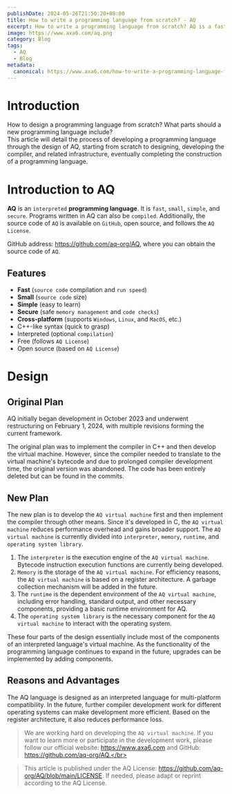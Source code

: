 ```yaml
---
publishDate: 2024-05-26T21:50:20+08:00
title: How to write a programming language from scratch? - AQ
excerpt: How to write a programming language from scratch? AQ is a fast, small, simple and safe interpreted programming language.
image: https://www.axa6.com/aq.png
category: Blog
tags:
  - AQ
  - Blog
metadata:
  canonical: https://www.axa6.com/how-to-write-a-programming-language-from-scratch
---
```


# Introduction
How to design a programming language from scratch? What parts should a new programming language include?</br>
This article will detail the process of developing a programming language through the design of AQ, starting from scratch to designing, developing the compiler, and related infrastructure, eventually completing the construction of a programming language.</br>

# Introduction to AQ

**AQ** is an `interpreted` **programming language**. It is `fast`, `small`, `simple`, and `secure`. Programs written in AQ can also be `compiled`. Additionally, the source code of `AQ` is available on `GitHub`, open source, and follows the `AQ License`.

GitHub address: https://github.com/aq-org/AQ, where you can obtain the source code of `AQ`.

## Features

- **Fast** (`source code` compilation and `run speed`)
- **Small** (`source code` size)
- **Simple** (easy to learn)
- **Secure** (safe `memory management` and `code checks`)
- **Cross-platform** (supports `Windows`, `Linux`, and `MacOS`, etc.)
- C++-like syntax (quick to grasp)
- Interpreted (optional `compilation`)
- Free (follows `AQ License`)
- Open source (based on `AQ License`)

# Design
## Original Plan
AQ initially began development in October 2023 and underwent restructuring on February 1, 2024, with multiple revisions forming the current framework.</br>

The original plan was to implement the compiler in C++ and then develop the virtual machine. However, since the compiler needed to translate to the virtual machine's bytecode and due to prolonged compiler development time, the original version was abandoned. The code has been entirely deleted but can be found in the commits.</br>

## New Plan
The new plan is to develop the `AQ virtual machine` first and then implement the compiler through other means. Since it's developed in C, the `AQ virtual machine` reduces performance overhead and gains broader support. The `AQ virtual machine` is currently divided into `interpreter`, `memory`, `runtime`, and `operating system library`.</br>

1. The `interpreter` is the execution engine of the `AQ virtual machine`. Bytecode instruction execution functions are currently being developed.</br>
2. `Memory` is the storage of the `AQ virtual machine`. For efficiency reasons, the `AQ virtual machine` is based on a register architecture. A garbage collection mechanism will be added in the future.</br>
3. The `runtime` is the dependent environment of the `AQ virtual machine`, including error handling, standard output, and other necessary components, providing a basic runtime environment for AQ.</br>
4. The `operating system library` is the necessary component for the `AQ virtual machine` to interact with the operating system.</br>

These four parts of the design essentially include most of the components of an interpreted language's virtual machine. As the functionality of the programming language continues to expand in the future, upgrades can be implemented by adding components.</br>


## Reasons and Advantages
The AQ language is designed as an interpreted language for multi-platform compatibility. In the future, further compiler development work for different operating systems can make development more efficient. Based on the register architecture, it also reduces performance loss.</br>

> We are working hard on developing the `AQ virtual machine`. If you want to learn more or participate in the development work, please follow our official website: https://www.axa6.com and GitHub: https://github.com/aq-org/AQ.</br>

> This article is published under the AQ License: https://github.com/aq-org/AQ/blob/main/LICENSE. If needed, please adapt or reprint according to the AQ License.